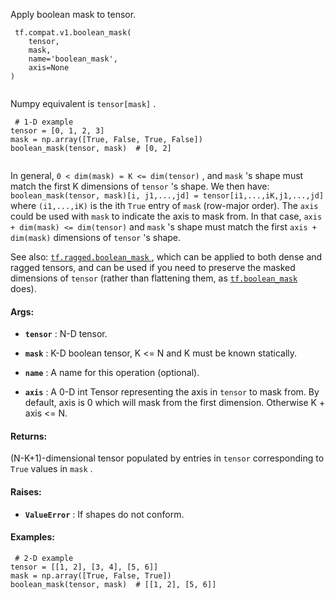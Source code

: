 Apply boolean mask to tensor.



```
 tf.compat.v1.boolean_mask(
    tensor,
    mask,
    name='boolean_mask',
    axis=None
)
 
```

Numpy equivalent is  `tensor[mask]` .



```
 # 1-D example
tensor = [0, 1, 2, 3]
mask = np.array([True, False, True, False])
boolean_mask(tensor, mask)  # [0, 2]
 
```

In general,  `0 < dim(mask) = K <= dim(tensor)` , and  `mask` 's shape must match
the first K dimensions of  `tensor` 's shape.  We then have:
   `boolean_mask(tensor, mask)[i, j1,...,jd] = tensor[i1,...,iK,j1,...,jd]` 
where  `(i1,...,iK)`  is the ith  `True`  entry of  `mask`  (row-major order).
The  `axis`  could be used with  `mask`  to indicate the axis to mask from.
In that case,  `axis + dim(mask) <= dim(tensor)`  and  `mask` 's shape must match
the first  `axis + dim(mask)`  dimensions of  `tensor` 's shape.

See also: [ `tf.ragged.boolean_mask` ](https://tensorflow.google.cn/api_docs/python/tf/ragged/boolean_mask), which can be applied to both dense and
ragged tensors, and can be used if you need to preserve the masked dimensions
of  `tensor`  (rather than flattening them, as [ `tf.boolean_mask` ](https://tensorflow.google.cn/api_docs/python/tf/boolean_mask) does).



#### Args:

- **`tensor`** :  N-D tensor.

- **`mask`** :  K-D boolean tensor, K <= N and K must be known statically.

- **`name`** :  A name for this operation (optional).

- **`axis`** :  A 0-D int Tensor representing the axis in  `tensor`  to mask from. By
default, axis is 0 which will mask from the first dimension. Otherwise K +
axis <= N.



#### Returns:
(N-K+1)-dimensional tensor populated by entries in  `tensor`  corresponding
to  `True`  values in  `mask` .



#### Raises:

- **`ValueError`** :  If shapes do not conform.



#### Examples:


```
 # 2-D example
tensor = [[1, 2], [3, 4], [5, 6]]
mask = np.array([True, False, True])
boolean_mask(tensor, mask)  # [[1, 2], [5, 6]]
 
```

